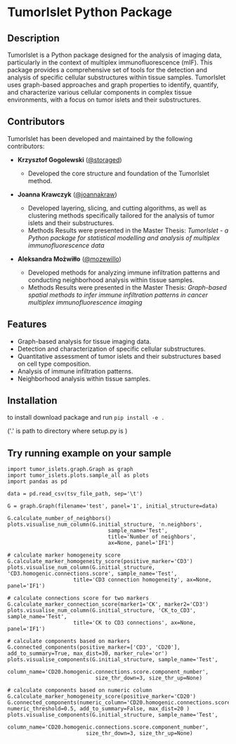 # TumorIslet Python Package

## Description

TumorIslet is a Python package designed for the analysis of imaging data, particularly in the context of multiplex immunofluorescence (mIF). This package provides a comprehensive set of tools for the detection and analysis of specific cellular substructures within tissue samples. TumorIslet uses graph-based approaches and graph properties to identify, quantify, and characterize various cellular components in complex tissue environments, with a focus on tumor islets and their substructures.

## Contributors

TumorIslet has been developed and maintained by the following contributors:

- **Krzysztof Gogolewski** ([@storaged](https://github.com/storaged))
  - Developed the core structure and foundation of the TumorIslet method.

- **Joanna Krawczyk** ([@joannakraw](https://github.com/joannakraw))
  - Developed layering, slicing, and cutting algorithms, as well as clustering methods specifically tailored for the analysis of tumor islets and their substructures.
  - Methods Results were presented in the Master Thesis: _TumorIslet - a Python package for statistical modelling and analysis of multiplex immunofluorescence data_

- **Aleksandra Możwiłło** ([@mozewillo](https://github.com/mozewillo))
  - Developed methods for analyzing immune infiltration patterns and conducting neighborhood analysis within tissue samples.
  - Methods Results were presented in the Master Thesis: _Graph-based spatial methods to infer immune infiltration patterns in cancer multiplex immunofluorescence imaging_

## Features

- Graph-based analysis for tissue imaging data.
- Detection and characterization of specific cellular substructures.
- Quantitative assessment of tumor islets and their substructures based on cell type composition.
- Analysis of immune infiltration patterns.
- Neighborhood analysis within tissue samples.

## Installation

to install download package and run `pip install -e . `

('.' is path to directory where setup.py is )

## Try running example on your sample
```
import tumor_islets.graph.Graph as graph
import tumor_islets.plots.sample_all as plots
import pandas as pd

data = pd.read_csv(tsv_file_path, sep='\t')

G = graph.Graph(filename='test', panel='1', initial_structure=data)

G.calculate_number_of_neighbors()
plots.visualise_num_column(G.initial_structure, 'n.neighbors', 
                                sample_name='Test', 
                                title='Number of neighbors', 
                                ax=None, panel='IF1')

# calculate marker homogeneity score
G.calculate_marker_homogeneity_score(positive_marker='CD3')
plots.visualise_num_column(G.initial_structure, 'CD3.homogenic.connections.score', sample_name='Test', 
                     title='CD3 connection homogeneity', ax=None, panel='IF1')

# calculate connections score for two markers
G.calculate_marker_connection_score(marker1='CK', marker2='CD3')
plots.visualise_num_column(G.initial_structure, 'CK_to_CD3', sample_name='Test', 
                     title='CK to CD3 connections', ax=None, panel='IF1')
                     
# calculate components based on markers
G.connected_components(positive_marker=['CD3', 'CD20'], add_to_summary=True, max_dist=30, marker_rule='or')
plots.visualise_components(G.initial_structure, sample_name='Test', 
                            column_name='CD20.homogenic.connections.score.component_number', 
                            size_thr_down=3, size_thr_up=None)

# calculate components based on numeric column
G.calculate_marker_homogeneity_score(positive_marker='CD20')
G.connected_components(numeric_column='CD20.homogenic.connections.score', numeric_threshold=0.5, add_to_summary=False, max_dist=20 )
plots.visualise_components(G.initial_structure, sample_name='Test', 
                        column_name='CD20.homogenic.connections.score.component_number',
                         size_thr_down=3, size_thr_up=None)
                 
```


